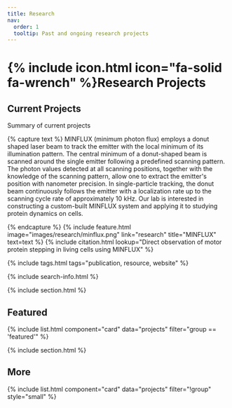 ```yaml
---
title: Research
nav:
  order: 1
  tooltip: Past and ongoing research projects
---
```


# {% include icon.html icon="fa-solid fa-wrench" %}Research Projects

## Current Projects
Summary of current projects

{% capture text %}
MINFLUX (minimum photon flux) employs a donut shaped laser beam to track the emitter with the local minimum of its illumination pattern. The central minimum of a donut-shaped beam is scanned around the single emitter following a predefined scanning pattern. The photon values detected at all scanning positions, together with the knowledge of the scanning pattern, allow one to extract the emitter's position with nanometer precision. In single-particle tracking, the donut beam continuously follows the emitter with a localization rate up to the scanning cycle rate of approximately 10 kHz. Our lab is interested in constructing a custom-built MINFLUX system and applying it to studying protein dynamics on cells. 

{% endcapture %}
{%
  include feature.html
  image="images/research/minflux.png"
  link="research"
  title="MINFLUX"
  text=text
%}
{% 
  include citation.html 
  lookup="Direct observation of motor protein stepping in living cells using MINFLUX" 
%}



{% include tags.html tags="publication, resource, website" %}

{% include search-info.html %}

{% include section.html %}

## Featured

{% include list.html component="card" data="projects" filter="group == 'featured'" %}

{% include section.html %}

## More

{% include list.html component="card" data="projects" filter="!group" style="small" %}
